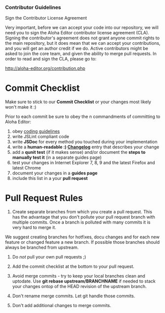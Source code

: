 ### Contributor Guidelines

Sign the Contributor License Agreement

Very important, before we can accept your code into our repository, we will need you to sign the Aloha Editor contributor license agreement (CLA). Signing the contributor's agreement does not grant anyone commit rights to the main repository, but it does mean that we can accept your contributions, and you will get an author credit if we do. Active contributors might be asked to join the core team, and given the ability to merge pull requests. In order to read and sign the CLA, please go to:

http://aloha-editor.org/contribution.php

# Commit Checklist

Make sure to stick to our **Commit Checklist** or your changes most likely won't make it :)

Prior to each commit be sure to obey the n commandments of committing to Aloha Editor:

1. obey [coding guidelines](http://www.aloha-editor.org/guides/style_guide.html)
1. write JSLint compliant code
1. write **JSDoc** for every method you touched during your implementation
1. write a **human-readable :) [Changelog](http://www.alohaeditor.org/guides/develop_aloha.html#changelog)** entry that describes your change
1. add a **qunit test** (if it makes sense) and/or document the **steps to manually test it** (in a separate guides page)
1. test your changes in Internet Explorer 7, 8, 9 and the latest Firefox and latest Chrome
1. document your changes in a **guides page**
1. include this list in a your **pull request**

# Pull Request Rules

1. Create separate branches from which you create a pull request. This has the advantage that you don't pollute your pull request branch with multiple commits. Once a branch is polluted with many commits it is very hard to merge it. 

We suggest creating branches for hotfixes, docu changes and for each new feature or changed feature a new branch. If possible those branches should always be branched from upstream.

1. Do *not* pull your own pull requests ;)

1. Add the commit checklist at the bottom to your pull request.

1. Avoid merge commits - try to keep your local branches clean and uptodate. Use **git rebase upstream/BRANCHNAME** if needed to stack your changes ontop of the HEAD revision of the upstream branch.

1. Don't rename merge commits. Let git handle those commits.

1. Don't add additional changes to merge commits.


